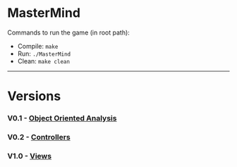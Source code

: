 # MasterMind
Commands to run the game (in root path):
* Compile: `make`
* Run: `./MasterMind`
* Clean: `make clean`

***
# Versions
### V0.1 - [Object Oriented Analysis](https://github.com/carlosv5/MasterMind/tree/bebe4eee3e80add32de4a7bdcac9dcfaaf542650) 
### V0.2 - [Controllers](https://github.com/carlosv5/MasterMind/tree/65c491bedc6010201e8a05d0ec9c2f934b84cd88)
### V1.0 - [Views](https://github.com/carlosv5/MasterMind/tree/6b8633430c83dda1b79bd6bdcf102bb35c9e9625)
